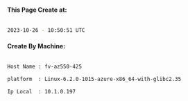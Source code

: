 
   
#### This Page Create at:

```bash

2023-10-26 - 10:50:51 UTC

```

#### Create By Machine:

```bash

Host Name : fv-az550-425

platform  : Linux-6.2.0-1015-azure-x86_64-with-glibc2.35

Ip Local  : 10.1.0.197

```

